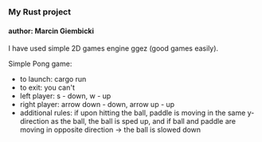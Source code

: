 ### My Rust project
#### author: Marcin Giembicki

I have used simple 2D games engine ggez (good games easily).

Simple Pong game:
- to launch: cargo run
- to exit: you can't
- left player: s - down, w - up
- right player: arrow down - down, arrow up - up
- additional rules: if upon hitting the ball, paddle is moving in the same y-direction as the ball, the ball is sped up, and if ball and paddle are moving in opposite direction -> the ball is slowed down